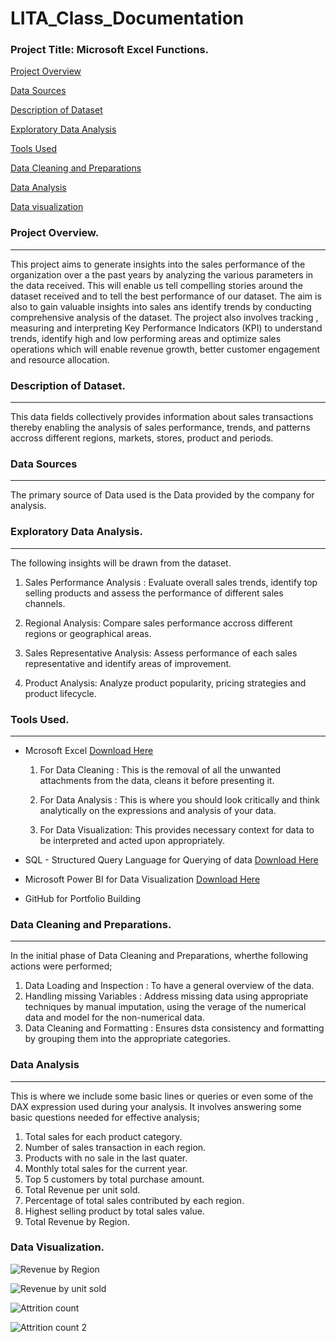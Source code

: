 # LITA_Class_Documentation

### Project Title: Microsoft Excel Functions.

[Project Overview](#project-overview)

[Data Sources](#data-sources)

[Description of Dataset](#description-of-dataset)

[Exploratory Data Analysis](#exploratory-data-analysis)

[Tools Used](#tools-used)

[Data Cleaning and Preparations](#data-cleaning-and-preparations)

[Data Analysis](#data-analysis)

[Data visualization](data-visualization)


### Project Overview.
---
This project aims to generate insights into the sales performance of the organization over a the past years by analyzing the various parameters in the data received. This will enable us tell compelling stories around the dataset received and to tell the best performance of our dataset. The aim is also to gain valuable insights into sales ans identify trends by conducting comprehensive analysis of the dataset. The project also involves tracking , measuring and interpreting Key Performance Indicators (KPI) to understand trends, identify high and low performing areas and optimize sales operations which will enable revenue growth, better customer engagement  and resource allocation.

### Description of Dataset.
---
This data fields collectively provides information about sales transactions thereby enabling the analysis of sales performance, trends, and patterns accross different regions, markets, stores, product and periods.


### Data Sources
---
The primary source of Data used is the Data provided by the company for analysis.


### Exploratory Data Analysis.
---
The following insights will be drawn from the dataset.
   
1. Sales Performance Analysis : Evaluate overall sales trends, identify top selling products and assess the performance of different sales channels.

2. Regional Analysis: Compare sales performance accross different regions or geographical areas.

3. Sales Representative Analysis: Assess performance of each sales representative and identify areas of improvement.

4. Product Analysis: Analyze product popularity, pricing strategies and product lifecycle.

### Tools Used.
---
-  Mcrosoft Excel [Download Here](https://www.microsoft.com)
    1. For Data Cleaning : This is the removal of all the unwanted attachments from the data, cleans it before presenting it.
   
    2. For Data Analysis : This is where you should look critically and think analytically on the expressions and analysis of your data.
   
    3. For Data Visualization: This provides necessary context for data to be interpreted and acted upon appropriately.

- SQL - Structured Query Language for Querying of data [Download Here](http://www.microsoft.com)

- Microsoft Power BI for Data Visualization  [Download Here](http://www.microsoft.com)

- GitHub for Portfolio Building

### Data Cleaning and Preparations.
---
 In the initial phase of Data Cleaning and Preparations, wherthe following actions were performed;
  1. Data Loading and Inspection : To have a general overview of the data.
  2. Handling missing Variables : Address missing data using appropriate techniques by manual imputation, using the verage of the numerical data and model for the non-numerical data.
  3. Data Cleaning and Formatting : Ensures dsta consistency and formatting by grouping them into the appropriate categories.
 
 ### Data Analysis
  ---
  This is where we include some basic lines or queries or even some of the DAX expression used during your analysis. It involves answering some basic questions needed for effective analysis;
  1. Total sales for each product category.
  2. Number of sales transaction in each region.
  3. Products with no sale in the last quater.
  4. Monthly total sales for the current year.
  5. Top 5 customers by total purchase amount.
  6. Total Revenue per unit sold.
  7. Percentage of total sales contributed by each region.
  8. Highest selling product by total sales value.
  9. Total Revenue by Region.
    
### Data Visualization.


![Revenue by Region](https://github.com/user-attachments/assets/aa82bd45-0cde-4a69-baa1-fb77808e304f)


![Revenue by unit sold](https://github.com/user-attachments/assets/a2adf8b7-0453-483c-b370-56c36bddbaf1)

![Attrition count](https://github.com/user-attachments/assets/c3a0b1ee-e728-496f-9a10-2bed0b2adf58)

![Attrition count 2](https://github.com/user-attachments/assets/207c42c2-df12-42cf-99be-d8c3042fdd35)






